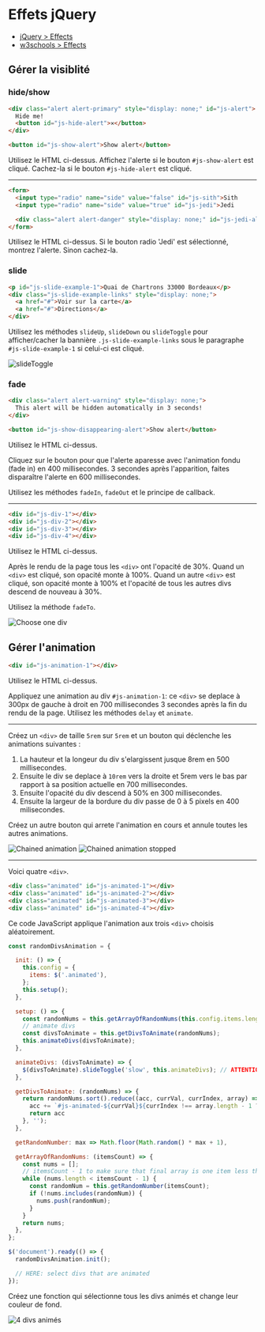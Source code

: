 # Effets jQuery

+ [jQuery > Effects](https://api.jquery.com/category/effects/)
+ [w3schools > Effects](https://www.w3schools.com/jquery/jquery_ref_effects.asp)

## Gérer la visiblité

### hide/show
```html
<div class="alert alert-primary" style="display: none;" id="js-alert">
  Hide me!
  <button id="js-hide-alert">✕</button>
</div>

<button id="js-show-alert">Show alert</button>
```
Utilisez le HTML ci-dessus.
Affichez l'alerte si le bouton `#js-show-alert` est cliqué. Cachez-la si le bouton `#js-hide-alert` est cliqué.

---

```html
<form>
  <input type="radio" name="side" value="false" id="js-sith">Sith
  <input type="radio" name="side" value="true" id="js-jedi">Jedi

  <div class="alert alert-danger" style="display: none;" id="js-jedi-alert">Come to the Dark Side</div>
</form>
```
Utilisez le HTML ci-dessus.
Si le bouton radio 'Jedi' est sélectionné, montrez l'alerte. Sinon cachez-la.
<!-- (Pour cela utilisez la méthode `toggle`) -->

### slide

```html
<p id="js-slide-example-1">Quai de Chartrons 33000 Bordeaux</p>
<div class="js-slide-example-links" style="display: none;">
  <a href="#">Voir sur la carte</a>
  <a href="#">Directions</a>
</div>
```

Utilisez les méthodes `slideUp`, `slideDown` ou `slideToggle` pour afficher/cacher la bannière `.js-slide-example-links` sous le paragraphe `#js-slide-example-1` si celui-ci est cliqué.

![slideToggle](https://i.ibb.co/T43qPQt/slide-toggle.gif)

### fade

```html
<div class="alert alert-warning" style="display: none;">
  This alert will be hidden automatically in 3 seconds!
</div>

<button id="js-show-disappearing-alert">Show alert</button>
```
Utilisez le HTML ci-dessus.

Cliquez sur le bouton pour que l'alerte aparesse avec l'animation fondu (fade in) en 400 millisecondes. 3 secondes après l'apparition, faites disparaître l'alerte en 600 millisecondes.

Utilisez les méthodes `fadeIn`, `fadeOut` et le principe de callback.

---

```html
<div id="js-div-1"></div>
<div id="js-div-2"></div>
<div id="js-div-3"></div>
<div id="js-div-4"></div>
```

Utilisez le HTML ci-dessus.

Après le rendu de la page tous les `<div>` ont l'opacité de 30%. Quand un `<div>` est cliqué, son opacité monte à 100%. Quand un autre `<div>` est cliqué, son opacité monte à 100% et l'opacité de tous les autres divs descend de nouveau à 30%.

Utilisez la méthode `fadeTo`.

![Choose one div](https://i.ibb.co/NYhBZV1/choose-one-div.gif)


## Gérer l'animation

```html
<div id="js-animation-1"></div>
```

Utilisez le HTML ci-dessus.

Appliquez une animation au div `#js-animation-1`: ce `<div>` se deplace à 300px de gauche à droit en 700 millisecondes 3 secondes après la fin du rendu de la page. Utilisez les méthodes `delay` et `animate`.

---

Créez un `<div>` de taille `5rem` sur `5rem` et un bouton qui déclenche les animations suivantes :
1. La hauteur et la longeur du div s'elargissent jusque 8rem en 500 millisecondes.
2. Ensuite le div se deplace à `10rem` vers la droite et 5rem vers le bas par rapport à sa position actuelle en 700 millisecondes.
3. Ensuite l'opacité du div descend à 50% en 300 millisecondes.
4. Ensuite la largeur de la bordure du div passe de 0 à 5 pixels en 400 milisecondes.

Créez un autre bouton qui arrete l'animation en cours et annule toutes les autres animations.

![Chained animation](https://i.ibb.co/Rj0GwhQ/chained-animation.gif) ![Chained animation stopped](https://i.ibb.co/XkGQ0s3/chained-animation-stopped.gif)


---

Voici quatre `<div>`.

```html
<div class="animated" id="js-animated-1"></div>
<div class="animated" id="js-animated-2"></div>
<div class="animated" id="js-animated-3"></div>
<div class="animated" id="js-animated-4"></div>
```

Ce code JavaScript applique l'animation aux trois `<div>` choisis aléatoirement.

```js
const randomDivsAnimation = {

  init: () => {
    this.config = {
      items: $('.animated'),
    };
    this.setup();
  },

  setup: () => {
    const randomNums = this.getArrayOfRandomNums(this.config.items.length);
    // animate divs
    const divsToAnimate = this.getDivsToAnimate(randomNums);
    this.animateDivs(divsToAnimate);
  },

  animateDivs: (divsToAnimate) => {
    $(divsToAnimate).slideToggle('slow', this.animateDivs); // ATTENTION: recursion here
  },

  getDivsToAnimate: (randomNums) => {
    return randomNums.sort().reduce((acc, currVal, currIndex, array) => {
      acc += `#js-animated-${currVal}${currIndex !== array.length - 1 ? ',' : ''}`;
      return acc 
    }, '');
  },

  getRandomNumber: max => Math.floor(Math.random() * max + 1),

  getArrayOfRandomNums: (itemsCount) => {
    const nums = [];
    // itemsCount - 1 to make sure that final array is one item less than all of the divs in HTML
    while (nums.length < itemsCount - 1) {
      const randomNum = this.getRandomNumber(itemsCount);
      if (!nums.includes(randomNum)) {
        nums.push(randomNum);
      }
    }
    return nums;
  },
};

$('document').ready(() => {
  randomDivsAnimation.init();

  // HERE: select divs that are animated
});
```

Créez une fonction qui sélectionne tous les divs animés et change leur couleur de fond.

![4 divs animés](https://i.ibb.co/fnHPWLH/4-animated-divs.gif)